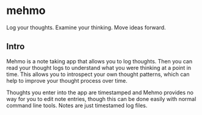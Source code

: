 # mehmo

Log your thoughts.  Examine your thinking. Move ideas forward.

## Intro

Mehmo is a note taking app that allows you to log thoughts. Then you can read your thought logs to understand what you were thinking at a point in time.  This allows you to introspect your own thought patterns, which can help to improve your thought process over time.

Thoughts you enter into the app are timestamped and Mehmo provides no way for you to edit note entries, though this can be done easily with normal command line tools.  Notes are just timestamed log files.


